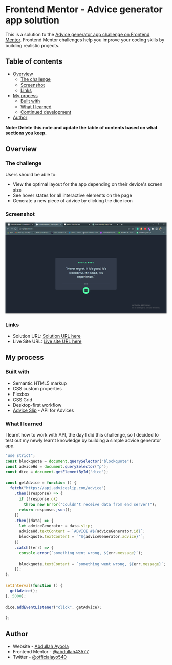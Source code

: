 # Frontend Mentor - Advice generator app solution

This is a solution to the [Advice generator app challenge on Frontend Mentor](https://www.frontendmentor.io/challenges/advice-generator-app-QdUG-13db). Frontend Mentor challenges help you improve your coding skills by building realistic projects.

## Table of contents

- [Overview](#overview)
  - [The challenge](#the-challenge)
  - [Screenshot](#screenshot)
  - [Links](#links)
- [My process](#my-process)
  - [Built with](#built-with)
  - [What I learned](#what-i-learned)
  - [Continued development](#continued-development)
- [Author](#author)

**Note: Delete this note and update the table of contents based on what sections you keep.**

## Overview

### The challenge

Users should be able to:

- View the optimal layout for the app depending on their device's screen size
- See hover states for all interactive elements on the page
- Generate a new piece of advice by clicking the dice icon

### Screenshot

![](<./screenshots/Screenshot%20(107).png>)

### Links

- Solution URL: [Solution URL here](https://your-solution-url.com)
- Live Site URL: [Live site URL here](https://your-live-site-url.com)

## My process

### Built with

- Semantic HTML5 markup
- CSS custom properties
- Flexbox
- CSS Grid
- Desktop-first workflow
- [Advice Slip](https://api.adviceslip.com/) - API for Advices

### What I learned

I learnt how to work with API, the day I did this challenge, so I decided to test out my newly learnt knowledge by building a simple advice generator app.

```js
"use strict";
const blockquote = document.querySelector("blockquote");
const adviceHd = document.querySelector("p");
const dice = document.getElementById("dice");

const getAdvice = function () {
  fetch("https://api.adviceslip.com/advice")
    .then((response) => {
      if (!response.ok)
        throw new Error("couldn't receive data from end server!");
      return response.json();
    })
    .then((data) => {
      let adviceGenerator = data.slip;
      adviceHd.textContent = `ADVICE #${adviceGenerator.id}`;
      blockquote.textContent = `"${adviceGenerator.advice}"`;
    })
    .catch((err) => {
      console.error(`something went wrong, ${err.message}`);

      blockquote.textContent = `something went wrong, ${err.message}`;
    });
};

setInterval(function () {
  getAdvice();
}, 5000);

dice.addEventListener("click", getAdvice);

};
```

## Author

- Website - [Abdullah Ayoola](https://github.com/abdullah43577)
- Frontend Mentor - [@abdullah43577](https://www.frontendmentor.io/profile/abdullah43577)
- Twitter - [@officialayo540](https://twitter.com/officialayo540)
